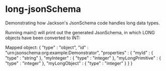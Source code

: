# long-jsonSchema
Demonstrating how Jackson's JsonSchema code handles long data types.

Running main() will print out the generated JsonSchema, in which LONG objects have been converted to INT:

Mapped object: {
  "type" : "object",
  "id" : "urn:jsonschema:org:example:Demonstrator",
  "properties" : {
    "myId" : {
      "type" : "string"
    },
    "myInteger" : {
      "type" : "integer"
    },
    "myLongPrimitive" : {
      "type" : "integer"
    },
    "myLongObject" : {
      "type" : "integer"
    }
  }
}
